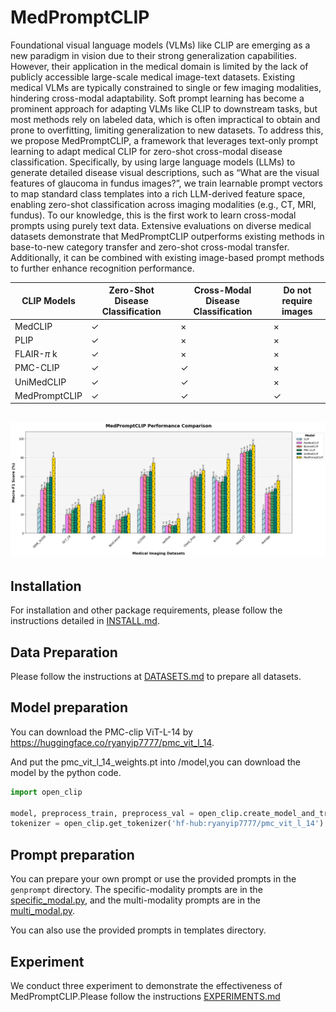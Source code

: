 # MedPromptCLIP
Foundational visual language models (VLMs) like CLIP are emerging as a new paradigm in vision due to their strong generalization capabilities. However, their application in the medical domain is limited by the lack of publicly accessible large-scale medical image-text datasets. Existing medical VLMs are typically constrained to single or few imaging modalities, hindering cross-modal adaptability. Soft prompt learning has become a prominent approach for adapting VLMs like CLIP to downstream tasks, but most methods rely on labeled data, which is often impractical to obtain and prone to overfitting, limiting generalization to new datasets. To address this, we propose MedPromptCLIP, a framework that leverages text-only prompt learning to adapt medical CLIP for zero-shot cross-modal disease classification. Specifically, by using large language models (LLMs) to generate detailed disease visual descriptions, such as “What are the visual features of glaucoma in fundus images?”, we train learnable prompt vectors to map standard class templates into a rich LLM-derived feature space, enabling zero-shot classification across imaging modalities (e.g., CT, MRI, fundus). To our knowledge, this is the first work to learn cross-modal prompts using purely text data. Extensive evaluations on diverse medical datasets demonstrate that MedPromptCLIP outperforms existing methods in base-to-new category transfer and zero-shot cross-modal transfer. Additionally, it can be combined with existing image-based prompt methods to further enhance recognition performance.

| CLIP Models   | Zero-Shot Disease Classification | Cross-Modal Disease Classification | Do not require images |
|---------------|-----------------------------------|------------------------------------|-----------------------|
| MedCLIP       | $\checkmark$                      | $\times$                           | $\times$              |
| PLIP          | $\checkmark$                      | $\times$                           | $\times$              |
| FLAIR-$\pi$ k  | $\checkmark$                      | $\times$                           | $\times$              |
| PMC-CLIP      | $\checkmark$                      | $\checkmark$                       | $\times$              |
| UniMedCLIP    | $\checkmark$                      | $\checkmark$                       | $\times$              |
| MedPromptCLIP | $\checkmark$                      | $\checkmark$                       | $\checkmark$          |

![performence](./docs/performance.png)
---


## Installation 
For installation and other package requirements, please follow the instructions detailed in [INSTALL.md](docs/INSTALL.md). 

## Data Preparation
Please follow the instructions at [DATASETS.md](docs/DATASETS.md) to prepare all datasets.

## Model preparation
You can download the PMC-clip ViT-L-14 by https://huggingface.co/ryanyip7777/pmc_vit_l_14.

And put the pmc_vit_l_14_weights.pt into /model,you can download the model by the python code.
```python
import open_clip

model, preprocess_train, preprocess_val = open_clip.create_model_and_transforms('hf-hub:ryanyip7777/pmc_vit_l_14')
tokenizer = open_clip.get_tokenizer('hf-hub:ryanyip7777/pmc_vit_l_14')
```

## Prompt preparation
You can prepare your own prompt or use the provided prompts in the `genprompt` directory. The specific-modality prompts are in the [specific_modal.py](genprompt/specific_modal.py), and the multi-modality prompts are in the [multi_modal.py](genprompt/multi_modal.py).

You can also use the provided prompts in templates directory. 

## Experiment
We conduct three experiment to demonstrate the effectiveness of MedPromptCLIP.Please follow the instructions [EXPERIMENTS.md](docs/EXPERIMENTS.md)

